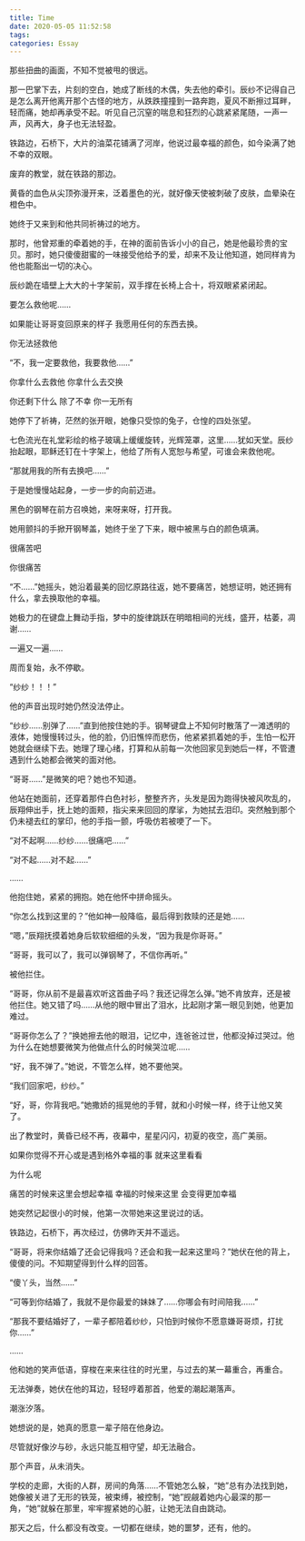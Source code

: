 ```yaml
---
title: Time
date: 2020-05-05 11:52:58
tags:
categories: Essay
---
```


那些扭曲的画面，不知不觉被甩的很远。

那一巴掌下去，片刻的空白，她成了断线的木偶，失去他的牵引。辰纱不记得自己是怎么离开他离开那个古怪的地方，从跌跌撞撞到一路奔跑，夏风不断擦过耳畔，轻而痛，她却再承受不起。听见自己沉窒的喘息和狂烈的心跳紧紧尾随，一声一声，风再大，身子也无法轻盈。

<!--more-->

铁路边，石桥下，大片的油菜花铺满了河岸，他说过最幸福的颜色，如今染满了她不幸的双眼。

废弃的教堂，就在铁路的那边。

黄昏的血色从尖顶弥漫开来，泛着墨色的光，就好像天使被刺破了皮肤，血晕染在橙色中。

她终于又来到和他共同祈祷过的地方。

那时，他曾郑重的牵着她的手，在神的面前告诉小小的自己，她是他最珍贵的宝贝。那时，她只傻傻甜蜜的一味接受他给予的爱，却来不及让他知道，她同样肯为他也能豁出一切的决心。

辰纱跪在墙壁上大大的十字架前，双手撑在长椅上合十，将双眼紧紧闭起。

要怎么救他呢……

如果能让哥哥变回原来的样子 我愿用任何的东西去换。

你无法拯救他

“不，我一定要救他，我要救他……”

你拿什么去救他 你拿什么去交换

你还剩下什么 除了不幸 你一无所有

她停下了祈祷，茫然的张开眼，她像只受惊的兔子，仓惶的四处张望。

七色流光在礼堂彩绘的格子玻璃上缓缓旋转，光辉笼罩，这里……犹如天堂。辰纱抬起眼，耶稣还钉在十字架上，他给了所有人宽恕与希望，可谁会来救他呢。

“那就用我的所有去换吧……”

于是她慢慢站起身，一步一步的向前迈进。

黑色的钢琴在前方召唤她，来呀来呀，打开我。

她用颤抖的手掀开钢琴盖，她终于坐了下来，眼中被黑与白的颜色填满。

很痛苦吧

你很痛苦

“不……”她摇头，她沿着最美的回忆原路往返，她不要痛苦，她想证明，她还拥有什么，拿去换取他的幸福。

她极力的在键盘上舞动手指，梦中的旋律跳跃在明暗相间的光线，盛开，枯萎，凋谢……

一遍又一遍……

周而复始，永不停歇。

“纱纱！！！”

他的声音出现时她仍然没法停止。

“纱纱……别弹了……”直到他按住她的手。钢琴键盘上不知何时散落了一滩透明的液体，她慢慢转过头，他的脸，仍旧憔悴而悲伤，他紧紧抓着她的手，生怕一松开她就会继续下去。她理了理心绪，打算和从前每一次他回家见到她后一样，不管遭遇到什么她都会微笑的面对他。

“哥哥……”是微笑的吧？她也不知道。

他站在她面前，还穿着那件白色衬衫，整整齐齐，头发是因为跑得快被风吹乱的，辰翔伸出手，抚上她的面颊，指尖来来回回的摩挲，为她拭去泪印。突然触到那个仍未褪去红的掌印，他的手指一颤，呼吸仿若被哽了一下。

“对不起啊……纱纱……很痛吧……”

“对不起……对不起……”

……

他抱住她，紧紧的拥抱。她在他怀中拼命摇头。

“你怎么找到这里的？”他如神一般降临，最后得到救赎的还是她……

“嗯，”辰翔抚摸着她身后软软细细的头发，“因为我是你哥哥。”

“哥哥，我可以了，我可以弹钢琴了，不信你再听。”

被他拦住。

“哥哥，你从前不是最喜欢听这首曲子吗？我还记得怎么弹。”她不肯放弃，还是被他拦住。她又错了吗……从他的眼中冒出了泪水，比起刚才第一眼见到她，他更加难过。

“哥哥你怎么了？”换她擦去他的眼泪，记忆中，连爸爸过世，他都没掉过哭过。他为什么在她想要微笑为他做点什么的时候哭泣呢……

“好，我不弹了。”她说，不管怎么样，她不要他哭。

“我们回家吧，纱纱。”

“好，哥，你背我吧。”她撒娇的摇晃他的手臂，就和小时候一样，终于让他又笑了。

出了教堂时，黄昏已经不再，夜幕中，星星闪闪，初夏的夜空，高广美丽。

如果你觉得不开心或是遇到格外幸福的事 就来这里看看

为什么呢

痛苦的时候来这里会想起幸福 幸福的时候来这里 会变得更加幸福

她突然记起很小的时候，他第一次带她来这里说过的话。

铁路边，石桥下，再次经过，仿佛昨天并不遥远。

“哥哥，将来你结婚了还会记得我吗？还会和我一起来这里吗？”她伏在他的背上，傻傻的问。不知期望得到什么样的回答。

“傻丫头，当然……”

“可等到你结婚了，我就不是你最爱的妹妹了……你哪会有时间陪我……”

“那我不要结婚好了，一辈子都陪着纱纱，只怕到时候你不愿意嫌哥哥烦，打扰你……”

……

他和她的笑声低语，穿梭在来来往往的时光里，与过去的某一幕重合，再重合。

无法弹奏，她伏在他的耳边，轻轻哼着那首，他爱的潮起潮落声。

潮涨汐落。

她想说的是，她真的愿意一辈子陪在他身边。

尽管就好像汐与砂，永远只能互相守望，却无法融合。

那个声音，从未消失。

学校的走廊，大街的人群，房间的角落……不管她怎么躲，“她”总有办法找到她，她像被关进了无形的铁笼，被束缚，被控制，“她”觊觎着她内心最深的那一角，“她”就躲在那里，牢牢握紧她的心脏，让她无法自由跳动。

那天之后，什么都没有改变。一切都在继续，她的噩梦，还有，他的。